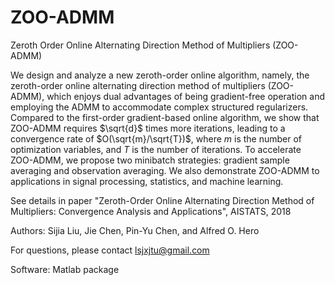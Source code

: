 # ZOO-ADMM
Zeroth Order Online Alternating Direction Method of Multipliers (ZOO-ADMM)

We design and analyze a new zeroth-order online algorithm, namely, the zeroth-order online alternating direction method of multipliers (ZOO-ADMM), which enjoys dual advantages of being gradient-free operation and employing the ADMM to accommodate complex structured regularizers. Compared to the first-order gradient-based online algorithm, we show that ZOO-ADMM requires $\sqrt{d}$ times more iterations, leading to a convergence rate of $O(\sqrt{m}/\sqrt{T})$, where $m$ is the number of optimization variables, and $T$ is the number of iterations. To accelerate ZOO-ADMM, we propose two minibatch strategies: gradient sample averaging and observation averaging. We also demonstrate ZOO-ADMM to applications in signal processing, statistics, and machine learning.

See details in paper "Zeroth-Order Online Alternating Direction Method of Multipliers: Convergence Analysis and Applications", AISTATS, 2018

Authors: Sijia Liu, Jie Chen, Pin-Yu Chen, and Alfred O. Hero

For questions, please contact lsjxjtu@gmail.com

Software: Matlab package
